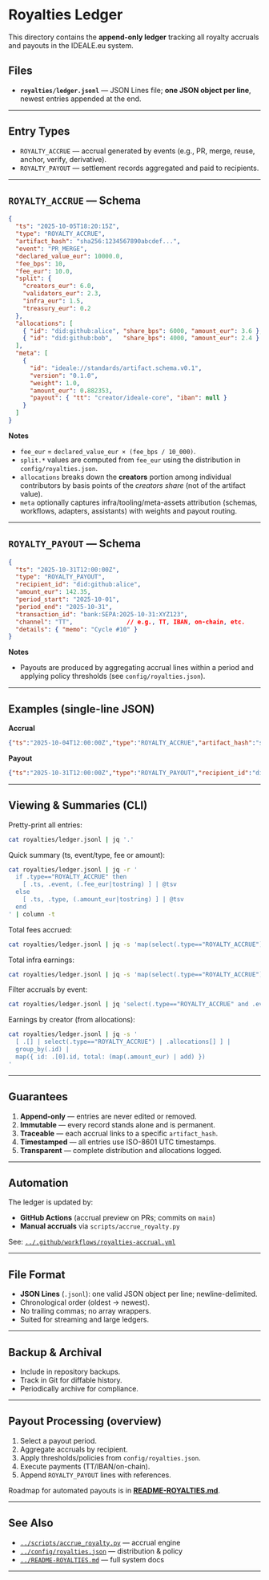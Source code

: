 # Royalties Ledger

This directory contains the **append-only ledger** tracking all royalty accruals and payouts in the IDEALE.eu system.

## Files

* **`royalties/ledger.jsonl`** — JSON Lines file; **one JSON object per line**, newest entries appended at the end.

---

## Entry Types

* `ROYALTY_ACCRUE` — accrual generated by events (e.g., PR, merge, reuse, anchor, verify, derivative).
* `ROYALTY_PAYOUT` — settlement records aggregated and paid to recipients.

---

## `ROYALTY_ACCRUE` — Schema

```json
{
  "ts": "2025-10-05T18:20:15Z",
  "type": "ROYALTY_ACCRUE",
  "artifact_hash": "sha256:1234567890abcdef...",
  "event": "PR_MERGE",
  "declared_value_eur": 10000.0,
  "fee_bps": 10,
  "fee_eur": 10.0,
  "split": {
    "creators_eur": 6.0,
    "validators_eur": 2.3,
    "infra_eur": 1.5,
    "treasury_eur": 0.2
  },
  "allocations": [
    { "id": "did:github:alice", "share_bps": 6000, "amount_eur": 3.6 },
    { "id": "did:github:bob",   "share_bps": 4000, "amount_eur": 2.4 }
  ],
  "meta": [
    {
      "id": "ideale://standards/artifact.schema.v0.1",
      "version": "0.1.0",
      "weight": 1.0,
      "amount_eur": 0.882353,
      "payout": { "tt": "creator/ideale-core", "iban": null }
    }
  ]
}
```

**Notes**

* `fee_eur` = `declared_value_eur × (fee_bps / 10_000)`.
* `split.*` values are computed from `fee_eur` using the distribution in `config/royalties.json`.
* `allocations` breaks down the **creators** portion among individual contributors by basis points of the *creators share* (not of the artifact value).
* `meta` optionally captures infra/tooling/meta-assets attribution (schemas, workflows, adapters, assistants) with weights and payout routing.

---

## `ROYALTY_PAYOUT` — Schema

```json
{
  "ts": "2025-10-31T12:00:00Z",
  "type": "ROYALTY_PAYOUT",
  "recipient_id": "did:github:alice",
  "amount_eur": 142.35,
  "period_start": "2025-10-01",
  "period_end": "2025-10-31",
  "transaction_id": "bank:SEPA:2025-10-31:XYZ123",
  "channel": "TT",               // e.g., TT, IBAN, on-chain, etc.
  "details": { "memo": "Cycle #10" }
}
```

**Notes**

* Payouts are produced by aggregating accrual lines within a period and applying policy thresholds (see `config/royalties.json`).

---

## Examples (single-line JSON)

**Accrual**

```json
{"ts":"2025-10-04T12:00:00Z","type":"ROYALTY_ACCRUE","artifact_hash":"sha256:…","event":"reuse","declared_value_eur":10000,"fee_bps":10,"fee_eur":10,"split":{"creators_eur":6,"validators_eur":2.3,"infra_eur":1.5,"treasury_eur":0.2},"allocations":[{"id":"did:github:alice","share_bps":7000,"amount_eur":4.2},{"id":"did:github:bob","share_bps":3000,"amount_eur":1.8}]}
```

**Payout**

```json
{"ts":"2025-10-31T12:00:00Z","type":"ROYALTY_PAYOUT","recipient_id":"did:github:alice","amount_eur":142.35,"period_start":"2025-10-01","period_end":"2025-10-31","transaction_id":"bank:SEPA:2025-10-31:XYZ123","channel":"TT","details":{"memo":"Cycle #10"}}
```

---

## Viewing & Summaries (CLI)

Pretty-print all entries:

```bash
cat royalties/ledger.jsonl | jq '.'
```

Quick summary (ts, event/type, fee or amount):

```bash
cat royalties/ledger.jsonl | jq -r '
  if .type=="ROYALTY_ACCRUE" then
    [ .ts, .event, (.fee_eur|tostring) ] | @tsv
  else
    [ .ts, .type, (.amount_eur|tostring) ] | @tsv
  end
' | column -t
```

Total fees accrued:

```bash
cat royalties/ledger.jsonl | jq -s 'map(select(.type=="ROYALTY_ACCRUE") | .fee_eur) | add'
```

Total infra earnings:

```bash
cat royalties/ledger.jsonl | jq -s 'map(select(.type=="ROYALTY_ACCRUE") | .split.infra_eur) | add'
```

Filter accruals by event:

```bash
cat royalties/ledger.jsonl | jq 'select(.type=="ROYALTY_ACCRUE" and .event=="PR_MERGE")'
```

Earnings by creator (from allocations):

```bash
cat royalties/ledger.jsonl | jq -s '
  [ .[] | select(.type=="ROYALTY_ACCRUE") | .allocations[] ] |
  group_by(.id) |
  map({ id: .[0].id, total: (map(.amount_eur) | add) })
'
```

---

## Guarantees

1. **Append-only** — entries are never edited or removed.
2. **Immutable** — every record stands alone and is permanent.
3. **Traceable** — each accrual links to a specific `artifact_hash`.
4. **Timestamped** — all entries use ISO-8601 UTC timestamps.
5. **Transparent** — complete distribution and allocations logged.

---

## Automation

The ledger is updated by:

* **GitHub Actions** (accrual preview on PRs; commits on `main`)
* **Manual accruals** via `scripts/accrue_royalty.py`

See: [`../.github/workflows/royalties-accrual.yml`](../.github/workflows/royalties-accrual.yml)

---

## File Format

* **JSON Lines** (`.jsonl`): one valid JSON object per line; newline-delimited.
* Chronological order (oldest → newest).
* No trailing commas; no array wrappers.
* Suited for streaming and large ledgers.

---

## Backup & Archival

* Include in repository backups.
* Track in Git for diffable history.
* Periodically archive for compliance.

---

## Payout Processing (overview)

1. Select a payout period.
2. Aggregate accruals by recipient.
3. Apply thresholds/policies from `config/royalties.json`.
4. Execute payments (TT/IBAN/on-chain).
5. Append `ROYALTY_PAYOUT` lines with references.

Roadmap for automated payouts is in **[README-ROYALTIES.md](../README-ROYALTIES.md)**.

---

## See Also

* [`../scripts/accrue_royalty.py`](../scripts/accrue_royalty.py) — accrual engine
* [`../config/royalties.json`](../config/royalties.json) — distribution & policy
* [`../README-ROYALTIES.md`](../README-ROYALTIES.md) — full system docs

---


